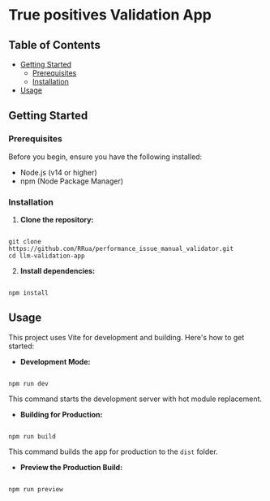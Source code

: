 # True positives Validation App

## Table of Contents

- [Getting Started](#getting-started)
  - [Prerequisites](#prerequisites)
  - [Installation](#installation)
- [Usage](#usage)

## Getting Started

### Prerequisites

Before you begin, ensure you have the following installed:

- Node.js (v14 or higher)
- npm (Node Package Manager)

### Installation

1. **Clone the repository:**

```

git clone https://github.com/RRua/performance_issue_manual_validator.git
cd llm-validation-app

```

2. **Install dependencies:**

```

npm install

```

## Usage

This project uses Vite for development and building. Here's how to get started:

- **Development Mode:**

```

npm run dev

```

This command starts the development server with hot module replacement.

- **Building for Production:**

```

npm run build

```

This command builds the app for production to the `dist` folder.

- **Preview the Production Build:**

```

npm run preview

```
